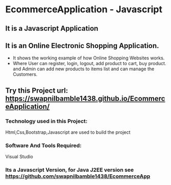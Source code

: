 # EcommerceApplication - Javascript

## It is a Javascript Application
## It is an Online Electronic Shopping Application. 
- It shows the working example of how Online Shopping Websites works.
- Where User can register, login, logout, add product to cart, buy product. and Admin can add new products to items list and can manage the Customers.


## Try this Project url: https://swapnilbamble1438.github.io/EcommerceApplication/

### Technology used in this Project: 
Html,Css,Bootstrap,Javascript are used to build the project

### Software And Tools Required:
Visual Studio

### Its a Javascript Version, for Java J2EE version see https://github.com/swapnilbamble1438/EcommerceApp
